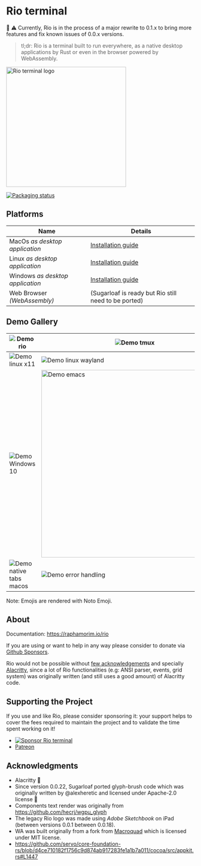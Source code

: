 # Rio terminal

🚧 ⚠️ Currently, Rio is in the process of a major rewrite to 0.1.x to bring more features and fix known issues of 0.0.x versions.

> tl;dr: Rio is a terminal built to run everywhere, as a native desktop applications by Rust or even in the browser powered by WebAssembly.

<img src="misc/logo.svg" alt="Rio terminal logo" width="320px" />

[![Packaging status](https://repology.org/badge/vertical-allrepos/rio-terminal.svg)](https://repology.org/project/rio-terminal/versions)

## Platforms

| Name | Details |
| --- | --- |
| MacOs _as desktop application_ | [Installation guide](https://raphamorim.io/rio/docs/0.0.x/install/macos) |
| Linux _as desktop application_ | [Installation guide](https://raphamorim.io/rio/docs/0.0.x/install/linux) |
| Windows _as desktop application_ | [Installation guide](https://raphamorim.io/rio/docs/0.0.x/install/windows) |
| Web Browser _(WebAssembly)_ | (Sugarloaf is ready but Rio still need to be ported) |

## Demo Gallery

| ![Demo rio](docs/static/assets/posts/0.0.11/demo-rio.png) | ![Demo tmux](docs/static/assets/demos/demo-tmux.png) |
| ----------- | ----------- |
| ![Demo linux x11](docs/static/assets/posts/0.0.15/demo-navigation-x11.png) | ![Demo linux wayland](docs/static/assets/posts/0.0.15/demo-navigation-wayland.png) |
| ![Demo Windows 10](docs/static/assets/posts/0.0.8/demo-windows-10.png) |<img src="docs/static/assets/demos/demo-emacs.png" alt="Demo emacs" width="500px"/> |
| ![Demo native tabs macos](docs/static/assets/posts/0.0.17/demo-native-tabs.png) | ![Demo error handling](docs/static/assets/posts/0.0.19/demo-error-handling.png) |

Note: Emojis are rendered with Noto Emoji.

## About

Documentation: https://raphamorim.io/rio

If you are using or want to help in any way please consider to donate via [Github Sponsors](https://github.com/sponsors/raphamorim).

Rio would not be possible without [few acknowledgements](#acknowledgements) and specially [Alacritty](https://github.com/alacritty/alacritty/), since a lot of Rio functionalities (e.g: ANSI parser, events, grid system) was originally written (and still uses a good amount) of Alacritty code.

## Supporting the Project

If you use and like Rio, please consider sponsoring it: your support helps to cover the fees required to maintain the project and to validate the time spent working on it!

* [![Sponsor Rio terminal](https://img.shields.io/github/sponsors/raphamorim?label=Sponsor%20Rio&logo=github&style=for-the-badge)](https://github.com/sponsors/raphamorim)
* [Patreon](https://patreon.com/raphamorim)

## Acknowledgments

- Alacritty 🥇
- Since version 0.0.22, Sugarloaf ported glyph-brush code which was originally written by @alexheretic and licensed under Apache-2.0 license 🥇
- Components text render was originally from https://github.com/hecrj/wgpu_glyph
- The legacy Rio logo was made using _Adobe Sketchbook_ on iPad (between versions 0.0.1 between 0.0.18).
- WA was built originally from a fork from [Macroquad](https://github.com/not-fl3/macroquad) which is licensed under MIT license.
- https://github.com/servo/core-foundation-rs/blob/d4ce710182f1756c9d874ab917283fe1a1b7a011/cocoa/src/appkit.rs#L1447
